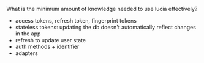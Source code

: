 What is the minimum amount of knowledge needed to use lucia effectively?

- access tokens, refresh token, fingerprint tokens
- stateless tokens: updating the db doesn't automatically reflect changes in the app
- refresh to update user state
- auth methods + identifier
- adapters
